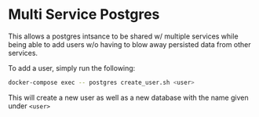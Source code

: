 # Multi Service Postgres

This allows a postgres intsance to be shared w/ multiple services while being able to add users w/o having to blow away persisted data from other services.

To add a user, simply run the following:

```sh
docker-compose exec -- postgres create_user.sh <user>
```

This will create a new user as well as a new database with the name given under `<user>`
